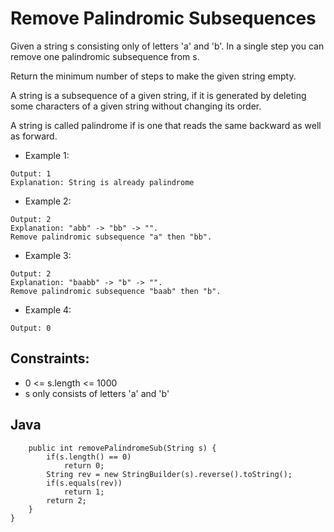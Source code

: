 # Remove Palindromic Subsequences

Given a string s consisting only of letters 'a' and 'b'. In a single step you can remove one palindromic subsequence from s.

Return the minimum number of steps to make the given string empty.

A string is a subsequence of a given string, if it is generated by deleting some characters of a given string without changing its order.

A string is called palindrome if is one that reads the same backward as well as forward.

* Example 1:

~~~Input: s = "ababa"
Output: 1
Explanation: String is already palindrome
~~~

* Example 2:

~~~Input: s = "abb"
Output: 2
Explanation: "abb" -> "bb" -> "". 
Remove palindromic subsequence "a" then "bb".
~~~

* Example 3:

~~~Input: s = "baabb"
Output: 2
Explanation: "baabb" -> "b" -> "". 
Remove palindromic subsequence "baab" then "b".
~~~

* Example 4:

~~~Input: s = ""
Output: 0
~~~

## Constraints:

* 0 <= s.length <= 1000
* s only consists of letters 'a' and 'b'

## Java

~~~class Solution {
    public int removePalindromeSub(String s) {
        if(s.length() == 0)
            return 0;
        String rev = new StringBuilder(s).reverse().toString();
        if(s.equals(rev))
            return 1;
        return 2;
    }
}
~~~
